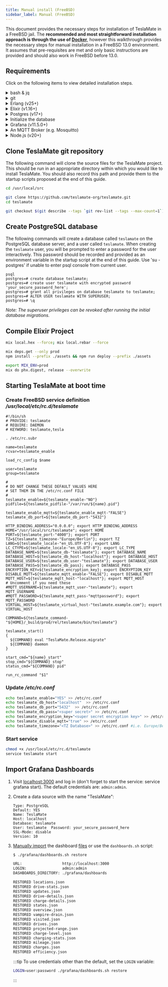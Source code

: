 ```yaml
---
title: Manual install (FreeBSD)
sidebar_label: Manual (FreeBSD)
---
```


This document provides the necessary steps for installation of TeslaMate in a FreeBSD jail. The **recommended and most straightforward installation approach is through the use of [Docker](docker.md)**, however this walkthrough provides the necessary steps for manual installation in a FreeBSD 13.0 environment.
It assumes that pre-requisites are met and only basic instructions are provided and should also work in FreeBSD before 13.0.

## Requirements

Click on the following items to view detailed installation steps.

<details>
  <summary>bash & jq</summary>

```bash
pkg install bash jq
bash
```

For simplicity reasons, follow the rest of the tutorial in bash rather the csh.

</details>

<details>
  <summary>git</summary>

```bash
pkg install git
```

</details>

<details>
  <summary>Erlang (v25+)</summary>

```bash
pkg install erlang
```

</details>

<details>
  <summary>Elixir (v1.16+)</summary>

```bash
pkg install elixir
```

</details>

<details>
  <summary>Postgres (v17+)</summary>

```bash
pkg install postgresql17-server-17.0
pkg install postgresql17-contrib-17.0
echo postgres_enable="yes" >> /etc/rc.conf
```

</details>

<details>
  <summary>Initialize the database</summary>

```bash
service postgresql initdb
```

</details>

<details>
  <summary>Grafana (v11.5.0+)</summary>

```bash
pkg install grafana
echo grafana_enable="yes" >> /etc/rc.conf
```

</details>

<details>
  <summary>An MQTT Broker (e.g. Mosquitto)</summary>

```bash
pkg install mosquitto
echo mosquitto_enable="yes" >> /etc/rc.conf
```

</details>

<details>
  <summary>Node.js (v20+)</summary>

```bash
pkg install node20-20.18.1
pkg install npm-node20-10.9.0
```

</details>

## Clone TeslaMate git repository

The following command will clone the source files for the TeslaMate project. This should be run in an appropriate directory within which you would like to install TeslaMate. You should also record this path and provide them to the startup scripts proposed at the end of this guide.

```bash
cd /usr/local/src

git clone https://github.com/teslamate-org/teslamate.git
cd teslamate

git checkout $(git describe --tags `git rev-list --tags --max-count=1`) # Checkout the latest stable version
```

## Create PostgreSQL database

The following commands will create a database called `teslamate` on the PostgreSQL database server, and a user called `teslamate`. When creating the `teslamate` user, you will be prompted to enter a password for the user interactively. This password should be recorded and provided as an environment variable in the startup script at the end of this guide. Use 'su - postgres' if unable to enter psql console from current user.

```console
psql
postgres=# create database teslamate;
postgres=# create user teslamate with encrypted password 'your_secure_password_here';
postgres=# grant all privileges on database teslamate to teslamate;
postgres=# ALTER USER teslamate WITH SUPERUSER;
postgres=# \q
```

_Note: The superuser privileges can be revoked after running the initial database migrations._

## Compile Elixir Project

```bash
mix local.hex --force; mix local.rebar --force

mix deps.get --only prod
npm install --prefix ./assets && npm run deploy --prefix ./assets

export MIX_ENV=prod
mix do phx.digest, release --overwrite
```

## Starting TeslaMate at boot time

### Create FreeBSD service definition _/usr/local/etc/rc.d/teslamate_

```console
#!/bin/sh
# PROVIDE: teslamate
# REQUIRE: DAEMON
# KEYWORD: teslamate,tesla

. /etc/rc.subr

name=teslamate
rcvar=teslamate_enable

load_rc_config $name

user=teslamate
group=teslamate

#
# DO NOT CHANGE THESE DEFAULT VALUES HERE
# SET THEM IN THE /etc/rc.conf FILE
#
teslamate_enable=${teslamate_enable-"NO"}
pidfile=${teslamate_pidfile-"/var/run/${name}.pid"}

teslamate_enable_mqtt=${teslamate_enable_mqtt-"FALSE"}
teslamate_db_port=${teslamate_db_port-"5432"}

HTTP_BINDING_ADDRESS="0.0.0.0"; export HTTP_BINDING_ADDRESS
HOME="/usr/local/src/teslamate"; export HOME
PORT=${teslamate_port-"4000"}; export PORT
TZ=${teslamate_timezone-"Europe/Berlin"}; export TZ
LANG=${teslamate_locale-"en_US.UTF-8"}; export LANG
LC_CTYPE=${teslamate_locale-"en_US.UTF-8"}; export LC_TYPE
DATABASE_NAME=${teslamate_db-"teslamate"}; export DATABASE_NAME
DATABASE_HOST=${teslamate_db_host-"localhost"}; export DATABASE_HOST
DATABASE_USER=${teslamate_db_user-"teslamate"}; export DATABASE_USER
DATABASE_PASS=${teslamate_db_pass}; export DATABASE_PASS
ENCRYPTION_KEY=${teslamate_encryption_key}; export ENCRYPTION_KEY
DISABLE_MQTT=${teslamate_mqtt_enable-"FALSE"}; export DISABLE_MQTT
MQTT_HOST=${teslamate_mqtt_host-"localhost"}; export MQTT_HOST
# Uncomment if you need these
#MQTT_USERNAME=${teslamate_mqtt_user-"teslamate"}; export MQTT_USERNAME
#MQTT_PASSWORD=${teslamate_mqtt_pass-"mqttpassword"}; export MQTT_PASSWORD
VIRTUAL_HOST=${teslamate_virtual_host-"teslamate.example.com"}; export VIRTUAL_HOST

COMMAND=${teslamate_command-"${HOME}/_build/prod/rel/teslamate/bin/teslamate"}

teslamate_start()
{
  ${COMMAND} eval "TeslaMate.Release.migrate"
  ${COMMAND} daemon
}

start_cmd="${name}_start"
stop_cmd="${COMMAND} stop"
status_cmd="${COMMAND} pid"

run_rc_command "$1"
```

### Update _/etc/rc.conf_

```bash
echo teslamate_enable="YES" >> /etc/rc.conf
echo teslamate_db_host="localhost"  >> /etc/rc.conf
echo teslamate_db_port="5432"  >> /etc/rc.conf
echo teslamate_db_pass="<super secret>" >> /etc/rc.conf
echo teslamate_encryption_key="<super secret encryption key>" >> /etc/rc.conf
echo teslamate_disable_mqtt="true" >> /etc/rc.conf
echo teslamate_timezone="<TZ Database>" >> /etc/rc.conf #i.e. Europe/Berlin, America/Los_Angeles
```

### Start service

```bash
chmod +x /usr/local/etc/rc.d/teslamate
service teslamate start
```

## Import Grafana Dashboards

1. Visit [localhost:3000](http://localhost:3000) and log in (don't forget to start the service: service grafana start). The default credentials are: `admin:admin`.

2. Create a data source with the name "TeslaMate":

   ```grafana
   Type: PostgreSQL
   Default: YES
   Name: TeslaMate
   Host: localhost
   Database: teslamate
   User: teslamate  Password: your_secure_password_here
   SSL-Mode: disable
   Version: 10
   ```

3. [Manually import](https://grafana.com/docs/reference/export_import/#importing-a-dashboard) the dashboard [files](https://github.com/teslamate-org/teslamate/tree/master/grafana/dashboards) or use the `dashboards.sh` script:

   ```bash
   $ ./grafana/dashboards.sh restore

   URL:                  http://localhost:3000
   LOGIN:                admin:admin
   DASHBOARDS_DIRECTORY: ./grafana/dashboards

   RESTORED locations.json
   RESTORED drive-stats.json
   RESTORED updates.json
   RESTORED drive-details.json
   RESTORED charge-details.json
   RESTORED states.json
   RESTORED overview.json
   RESTORED vampire-drain.json
   RESTORED visited.json
   RESTORED drives.json
   RESTORED projected-range.json
   RESTORED charge-level.json
   RESTORED charging-stats.json
   RESTORED mileage.json
   RESTORED charges.json
   RESTORED efficiency.json
   ```

   :::tip
   To use credentials other than the default, set the `LOGIN` variable:

   ```bash
   LOGIN=user:password ./grafana/dashboards.sh restore
   ```

   :::
